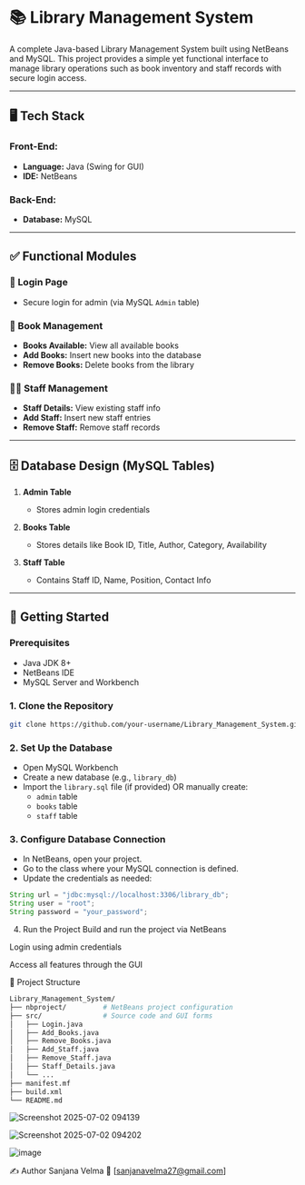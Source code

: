 # 📚 Library Management System

A complete Java-based Library Management System built using NetBeans and MySQL. This project provides a simple yet functional interface to manage library operations such as book inventory and staff records with secure login access.

---

## 🖥️ Tech Stack

### Front-End:
- **Language:** Java (Swing for GUI)
- **IDE:** NetBeans

### Back-End:
- **Database:** MySQL

---

## ✅ Functional Modules

### 🔐 Login Page
- Secure login for admin (via MySQL `Admin` table)

### 📘 Book Management
- **Books Available:** View all available books
- **Add Books:** Insert new books into the database
- **Remove Books:** Delete books from the library

### 👨‍🏫 Staff Management
- **Staff Details:** View existing staff info
- **Add Staff:** Insert new staff entries
- **Remove Staff:** Remove staff records

---

## 🗄️ Database Design (MySQL Tables)

1. **Admin Table**
   - Stores admin login credentials

2. **Books Table**
   - Stores details like Book ID, Title, Author, Category, Availability

3. **Staff Table**
   - Contains Staff ID, Name, Position, Contact Info

---

## 🚀 Getting Started

### Prerequisites
- Java JDK 8+
- NetBeans IDE
- MySQL Server and Workbench

### 1. Clone the Repository
```bash
git clone https://github.com/your-username/Library_Management_System.git
```
### 2. Set Up the Database

- Open MySQL Workbench
- Create a new database (e.g., `library_db`)
- Import the `library.sql` file (if provided) OR manually create:
  - `admin` table
  - `books` table
  - `staff` table

### 3. Configure Database Connection

- In NetBeans, open your project.
- Go to the class where your MySQL connection is defined.
- Update the credentials as needed:
```java
String url = "jdbc:mysql://localhost:3306/library_db";
String user = "root";
String password = "your_password";
```
4. Run the Project
Build and run the project via NetBeans

Login using admin credentials

Access all features through the GUI

📂 Project Structure
```bash
Library_Management_System/
├── nbproject/         # NetBeans project configuration
├── src/               # Source code and GUI forms
│   ├── Login.java
│   ├── Add_Books.java
│   ├── Remove_Books.java
│   ├── Add_Staff.java
│   ├── Remove_Staff.java
│   ├── Staff_Details.java
│   └── ...
├── manifest.mf
├── build.xml
└── README.md
```

![Screenshot 2025-07-02 094139](https://github.com/user-attachments/assets/6f0483ec-1113-4b8b-880e-87a2133016e0)

![Screenshot 2025-07-02 094202](https://github.com/user-attachments/assets/f2068d34-42d0-461d-9ae9-22966960e0e8)

![image](https://github.com/user-attachments/assets/b979fd5a-1155-463a-b33e-954f9de80ad7)



✍️ Author
Sanjana Velma
📧 [sanjanavelma27@gmail.com]
